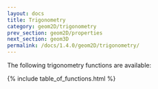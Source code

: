 ```yaml
---
layout: docs
title: Trigonometry
category: geom2D/trigonometry
prev_section: geom2D/properties
next_section: geom3D
permalink: /docs/1.4.0/geom2D/trigonometry/
---
```


The following trigonometry functions are available:

{% include table_of_functions.html %}
